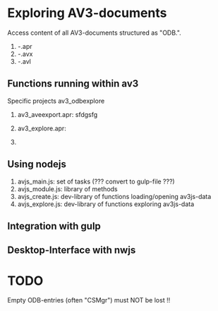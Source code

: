 # Exploring AV3-documents
Access content of all AV3-documents structured as "ODB.".
1. -.apr
2. -.avx
3. -.avl

## Functions running within av3
Specific projects av3_odbexplore

1. av3_aveexport.apr: sfdgsfg

2. av3_explore.apr: 
3. 



## Using nodejs

1. avjs_main.js:    set of tasks (??? convert to gulp-file ???)  
2. avjs_module.js:  library of methods 
2. avjs_create.js:  dev-library of functions loading/opening av3js-data 
3. avjs_explore.js: dev-library of functions exploring av3js-data

## Integration with gulp

## Desktop-Interface with nwjs

# TODO
Empty ODB-entries (often "CSMgr") must NOT be lost !!  
